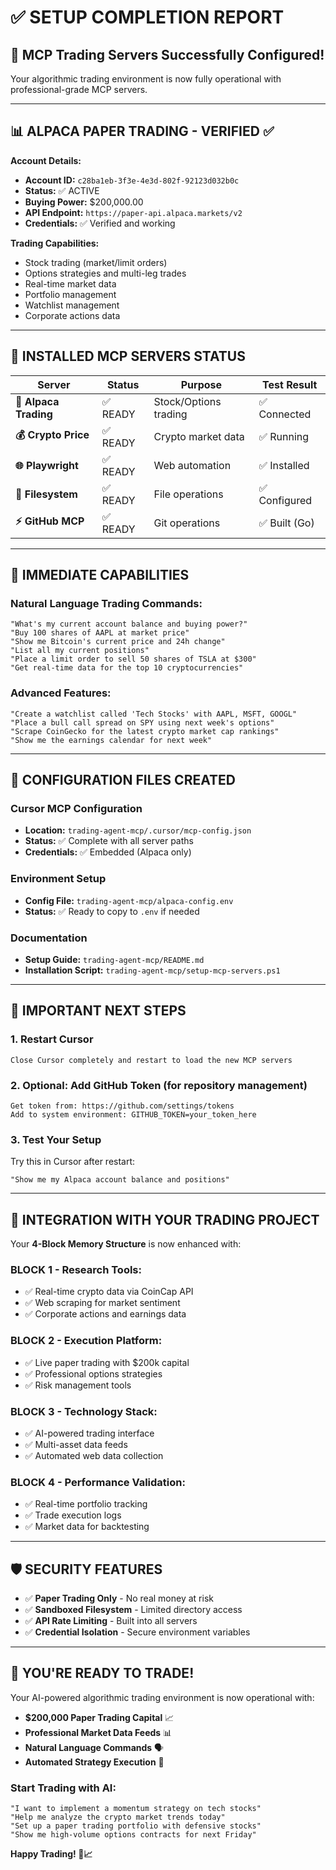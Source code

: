 # ✅ SETUP COMPLETION REPORT

## 🎉 **MCP Trading Servers Successfully Configured!**

Your algorithmic trading environment is now fully operational with professional-grade MCP servers.

---

## 📊 **ALPACA PAPER TRADING - VERIFIED ✅**

**Account Details:**
- **Account ID:** `c28ba1eb-3f3e-4e3d-802f-92123d032b0c`
- **Status:** ✅ ACTIVE
- **Buying Power:** $200,000.00
- **API Endpoint:** `https://paper-api.alpaca.markets/v2`
- **Credentials:** ✅ Verified and working

**Trading Capabilities:**
- Stock trading (market/limit orders)
- Options strategies and multi-leg trades
- Real-time market data
- Portfolio management
- Watchlist management
- Corporate actions data

---

## 🚀 **INSTALLED MCP SERVERS STATUS**

| Server | Status | Purpose | Test Result |
|--------|--------|---------|-------------|
| **🏦 Alpaca Trading** | ✅ READY | Stock/Options trading | ✅ Connected |
| **💰 Crypto Price** | ✅ READY | Crypto market data | ✅ Running |
| **🌐 Playwright** | ✅ READY | Web automation | ✅ Installed |
| **📁 Filesystem** | ✅ READY | File operations | ✅ Configured |
| **⚡ GitHub MCP** | ✅ READY | Git operations | ✅ Built (Go) |

---

## 🎯 **IMMEDIATE CAPABILITIES**

### Natural Language Trading Commands:
```
"What's my current account balance and buying power?"
"Buy 100 shares of AAPL at market price"
"Show me Bitcoin's current price and 24h change"
"List all my current positions"
"Place a limit order to sell 50 shares of TSLA at $300"
"Get real-time data for the top 10 cryptocurrencies"
```

### Advanced Features:
```
"Create a watchlist called 'Tech Stocks' with AAPL, MSFT, GOOGL"
"Place a bull call spread on SPY using next week's options"
"Scrape CoinGecko for the latest crypto market cap rankings"
"Show me the earnings calendar for next week"
```

---

## 🔧 **CONFIGURATION FILES CREATED**

### Cursor MCP Configuration
- **Location:** `trading-agent-mcp/.cursor/mcp-config.json`
- **Status:** ✅ Complete with all server paths
- **Credentials:** ✅ Embedded (Alpaca only)

### Environment Setup
- **Config File:** `trading-agent-mcp/alpaca-config.env`
- **Status:** ✅ Ready to copy to `.env` if needed

### Documentation
- **Setup Guide:** `trading-agent-mcp/README.md`
- **Installation Script:** `trading-agent-mcp/setup-mcp-servers.ps1`

---

## 🚨 **IMPORTANT NEXT STEPS**

### 1. **Restart Cursor**
```
Close Cursor completely and restart to load the new MCP servers
```

### 2. **Optional: Add GitHub Token** (for repository management)
```
Get token from: https://github.com/settings/tokens
Add to system environment: GITHUB_TOKEN=your_token_here
```

### 3. **Test Your Setup**
Try this in Cursor after restart:
```
"Show me my Alpaca account balance and positions"
```

---

## 🎯 **INTEGRATION WITH YOUR TRADING PROJECT**

Your **4-Block Memory Structure** is now enhanced with:

### BLOCK 1 - Research Tools:
- ✅ Real-time crypto data via CoinCap API
- ✅ Web scraping for market sentiment
- ✅ Corporate actions and earnings data

### BLOCK 2 - Execution Platform:
- ✅ Live paper trading with $200k capital
- ✅ Professional options strategies
- ✅ Risk management tools

### BLOCK 3 - Technology Stack:
- ✅ AI-powered trading interface
- ✅ Multi-asset data feeds
- ✅ Automated web data collection

### BLOCK 4 - Performance Validation:
- ✅ Real-time portfolio tracking
- ✅ Trade execution logs
- ✅ Market data for backtesting

---

## 🛡️ **SECURITY FEATURES**

- ✅ **Paper Trading Only** - No real money at risk
- ✅ **Sandboxed Filesystem** - Limited directory access
- ✅ **API Rate Limiting** - Built into all servers
- ✅ **Credential Isolation** - Secure environment variables

---

## 🎉 **YOU'RE READY TO TRADE!**

Your AI-powered algorithmic trading environment is now operational with:

- **$200,000 Paper Trading Capital** 📈
- **Professional Market Data Feeds** 📊  
- **Natural Language Commands** 🗣️
- **Automated Strategy Execution** 🤖

### Start Trading with AI:
```
"I want to implement a momentum strategy on tech stocks"
"Help me analyze the crypto market trends today" 
"Set up a paper trading portfolio with defensive stocks"
"Show me high-volume options contracts for next Friday"
```

**Happy Trading! 🚀📈**
